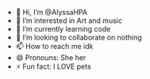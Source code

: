 - 👋 Hi, I’m @AlyssaHPA
- 👀 I’m interested in Art and music
- 🌱 I’m currently learning code
- 💞️ I’m looking to collaborate on nothing
- 📫 How to reach me idk
- 😄 Pronouns: She her
- ⚡ Fun fact: I LOVE pets

<!---
AlyssaHPA/AlyssaHPA is a ✨ special ✨ repository because its `README.md` (this file) appears on your GitHub profile.
You can click the Preview link to take a look at your changes.
--->

